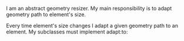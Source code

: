 I am an abstract geometry resizer.
My main responsibility is to adapt geometry path to element's size.

Every time element's size changes I adapt a given geometry path to an element.
My subclasses must implement adapt:to: